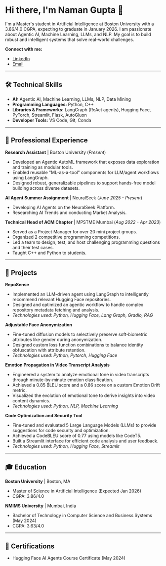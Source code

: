 # Hi there, I'm Naman Gupta 👋

I'm a Master's student in Artificial Intelligence at Boston University with a 3.86/4.0 CGPA, expecting to graduate in January 2026. I am passionate about Agentic AI, Machine Learning, LLMs, and NLP. My goal is to build robust and intelligent systems that solve real-world challenges.

**Connect with me:**

  * [LinkedIn](https://www.google.com/search?q=https://linkedin.com/in/namangupta1102)
  * [Email](mailto:naman11@bu.edu)

-----

## 🛠️ Technical Skills

  * **AI:** Agentic AI, Machine Learning, LLMs, NLP, Data Mining
  * **Programming Languages:** Python, C++
  * **Libraries & Frameworks:** LangGraph (ReAct agents), Hugging Face, PyTorch, Streamlit, Flask, AutoGluon
  * **Developer Tools:** VS Code, Git, Conda

-----

## 💼 Professional Experience

**Research Assistant** | Boston University (*Present*)

  * Developed an Agentic AutoML framework that exposes data exploration and training as modular tools.
  * Enabled reusable "ML-as-a-tool" components for LLM/agent workflows using LangGraph.
  * Designed robust, generalizable pipelines to support hands-free model building across diverse datasets.

**AI Agent Summer Assignment** | NeuralSeek (*June 2025 - Present*)

  * Developing AI Agents on the NeuralSeek Platform.
  * Researching AI Trends and conducting Market Analysis.

**Technical Head of ACM Chapter** | MPSTME Mumbai (*Aug 2022 - Apr 2023*)

  * Served as a Project Manager for over 20 mini project groups.
  * Organized 2 competitive programming competitions.
  * Led a team to design, test, and host challenging programming questions and their test cases.
  * Taught C++ and Python to students.

-----

## 🚀 Projects

**RepoSense**

  * Implemented an LLM-driven agent using LangGraph to intelligently recommend relevant Hugging Face repositories.
  * Designed and optimized an agentic workflow to handle complex repository metadata fetching and analysis.
  * *Technologies used: Python, Hugging Face, Lang Graph, Gradio, RAG*

**Adjustable Face Anonymization**

  * Fine-tuned diffusion models to selectively preserve soft-biometric attributes like gender during anonymization.
  * Designed custom loss function combinations to balance identity obfuscation with attribute retention.
  * *Technologies used: Python, Pytorch, Hugging Face*

**Emotion Propagation in Video Transcript Analysis**

  * Engineered a system to analyze emotional tone in video transcripts through minute-by-minute emotion classification.
  * Achieved a 0.85 BLEU score and a 0.86 score on a custom Emotion Drift metric.
  * Visualized the evolution of emotional tone to derive insights into video content dynamics.
  * *Technologies used: Python, NLP, Machine Learning*

**Code Optimization and Security Tool**

  * Fine-tuned and evaluated 5 Large Language Models (LLMs) to provide suggestions for code security and optimization.
  * Achieved a CodeBLEU score of 0.77 using models like CodeT5.
  * Built a Streamlit interface for efficient code analysis and user feedback.
  * *Technologies used: Python, Hugging Face, Streamlit*

-----

## 🎓 Education

**Boston University** | Boston, MA

  * Master of Science in Artificial Intelligence (Expected Jan 2026)
  * CGPA: 3.86/4.0

**NMIMS University** | Mumbai, India

  * Bachelor of Technology in Computer Science and Business Systems (May 2024)
  * CGPA: 3.63/4.0

-----

## 📜 Certifications

  * Hugging Face AI Agents Course Certificate (May 2024)
